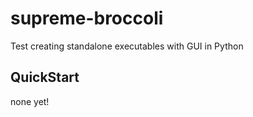 # supreme-broccoli
Test creating standalone executables with GUI in Python

## QuickStart
none yet!
